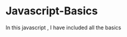 # Javascript-Basics
In this javascript , I have included all the basics
































